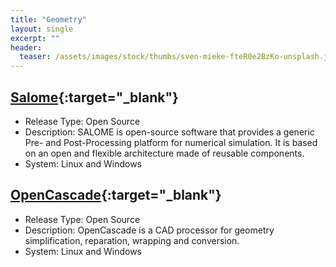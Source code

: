 ```yaml
---
title: "Geometry"
layout: single
excerpt: ""
header:
  teaser: /assets/images/stock/thumbs/sven-mieke-fteR0e2BzKo-unsplash.jpg
---
```



## [Salome](https://www.salome-platform.org/){:target="_blank"}
* Release Type: Open Source
* Description: SALOME is open-source software that provides a generic Pre- and Post-Processing platform for numerical simulation. It is based on an open and flexible architecture made of reusable components.
* System: Linux and Windows

## [OpenCascade](https://www.opencascade.com/products/cad-processor/){:target="_blank"}
* Release Type: Open Source
* Description: OpenCascade is a CAD processor for geometry simplification, reparation, wrapping and conversion.
* System: Linux and Windows

